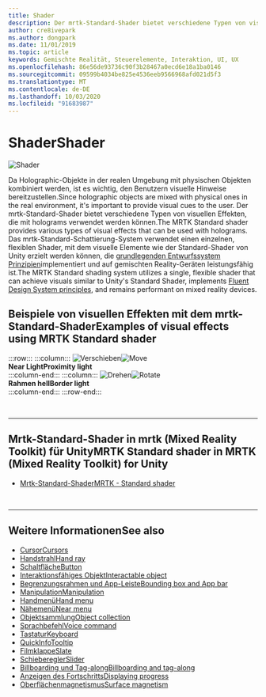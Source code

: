 ```yaml
---
title: Shader
description: Der mrtk-Standard-Shader bietet verschiedene Typen von visuellen Effekten, die mit holograms verwendet werden können.
author: cre8ivepark
ms.author: dongpark
ms.date: 11/01/2019
ms.topic: article
keywords: Gemischte Realität, Steuerelemente, Interaktion, UI, UX
ms.openlocfilehash: 86e56de93736c90f3b28467a0ecd6e18a1ba0146
ms.sourcegitcommit: 09599b4034be825e4536eeb9566968afd021d5f3
ms.translationtype: MT
ms.contentlocale: de-DE
ms.lasthandoff: 10/03/2020
ms.locfileid: "91683987"
---
```

# <a name="shader"></a><span data-ttu-id="08508-104">Shader</span><span class="sxs-lookup"><span data-stu-id="08508-104">Shader</span></span>

![Shader](images/UX_Hero_StandardShader.jpg)

<span data-ttu-id="08508-106">Da Holographic-Objekte in der realen Umgebung mit physischen Objekten kombiniert werden, ist es wichtig, den Benutzern visuelle Hinweise bereitzustellen.</span><span class="sxs-lookup"><span data-stu-id="08508-106">Since holographic objects are mixed with physical ones in the real environment, it's important to provide visual cues to the user.</span></span> <span data-ttu-id="08508-107">Der mrtk-Standard-Shader bietet verschiedene Typen von visuellen Effekten, die mit holograms verwendet werden können.</span><span class="sxs-lookup"><span data-stu-id="08508-107">The MRTK Standard shader provides various types of visual effects that can be used with holograms.</span></span> <span data-ttu-id="08508-108">Das mrtk-Standard-Schattierung-System verwendet einen einzelnen, flexiblen Shader, mit dem visuelle Elemente wie der Standard-Shader von Unity erzielt werden können, die [grundlegenden Entwurfssystem Prinzipien](https://www.microsoft.com/design/fluent/#/)implementiert und auf gemischten Reality-Geräten leistungsfähig ist.</span><span class="sxs-lookup"><span data-stu-id="08508-108">The MRTK Standard shading system utilizes a single, flexible shader that can achieve visuals similar to Unity's Standard Shader, implements [Fluent Design System principles](https://www.microsoft.com/design/fluent/#/), and remains performant on mixed reality devices.</span></span>
<br>

## <a name="examples-of-visual-effects-using-mrtk-standard-shader"></a><span data-ttu-id="08508-109">Beispiele von visuellen Effekten mit dem mrtk-Standard-Shader</span><span class="sxs-lookup"><span data-stu-id="08508-109">Examples of visual effects using MRTK Standard shader</span></span> 
:::row:::
    :::column:::
       <span data-ttu-id="08508-110">![Verschieben](images/UX_Button_Affordance_ProximityLight.jpg)</span><span class="sxs-lookup"><span data-stu-id="08508-110">![Move](images/UX_Button_Affordance_ProximityLight.jpg)</span></span><br>
       <span data-ttu-id="08508-111">**Near Light**</span><span class="sxs-lookup"><span data-stu-id="08508-111">**Proximity light**</span></span><br>
    :::column-end:::
    :::column:::
       <span data-ttu-id="08508-112">![Drehen](images/UX_Button_Affordance_FocusHighlight.jpg)</span><span class="sxs-lookup"><span data-stu-id="08508-112">![Rotate](images/UX_Button_Affordance_FocusHighlight.jpg)</span></span><br>
        <span data-ttu-id="08508-113">**Rahmen hell**</span><span class="sxs-lookup"><span data-stu-id="08508-113">**Border light**</span></span><br>
    :::column-end:::
:::row-end:::

<br>

---

## <a name="mrtk-standard-shader-in-mrtk-mixed-reality-toolkit-for-unity"></a><span data-ttu-id="08508-114">Mrtk-Standard-Shader in mrtk (Mixed Reality Toolkit) für Unity</span><span class="sxs-lookup"><span data-stu-id="08508-114">MRTK Standard shader in MRTK (Mixed Reality Toolkit) for Unity</span></span>

* [<span data-ttu-id="08508-115">Mrtk-Standard-Shader</span><span class="sxs-lookup"><span data-stu-id="08508-115">MRTK - Standard shader</span></span>](https://microsoft.github.io/MixedRealityToolkit-Unity/Documentation/README_MRTKStandardShader.html)


<br>

---

## <a name="see-also"></a><span data-ttu-id="08508-116">Weitere Informationen</span><span class="sxs-lookup"><span data-stu-id="08508-116">See also</span></span>

* [<span data-ttu-id="08508-117">Cursor</span><span class="sxs-lookup"><span data-stu-id="08508-117">Cursors</span></span>](cursors.md)
* [<span data-ttu-id="08508-118">Handstrahl</span><span class="sxs-lookup"><span data-stu-id="08508-118">Hand ray</span></span>](point-and-commit.md)
* [<span data-ttu-id="08508-119">Schaltfläche</span><span class="sxs-lookup"><span data-stu-id="08508-119">Button</span></span>](button.md)
* [<span data-ttu-id="08508-120">Interaktionsfähiges Objekt</span><span class="sxs-lookup"><span data-stu-id="08508-120">Interactable object</span></span>](interactable-object.md)
* [<span data-ttu-id="08508-121">Begrenzungsrahmen und App-Leiste</span><span class="sxs-lookup"><span data-stu-id="08508-121">Bounding box and App bar</span></span>](app-bar-and-bounding-box.md)
* [<span data-ttu-id="08508-122">Manipulation</span><span class="sxs-lookup"><span data-stu-id="08508-122">Manipulation</span></span>](direct-manipulation.md)
* [<span data-ttu-id="08508-123">Handmenü</span><span class="sxs-lookup"><span data-stu-id="08508-123">Hand menu</span></span>](hand-menu.md)
* [<span data-ttu-id="08508-124">Nähemenü</span><span class="sxs-lookup"><span data-stu-id="08508-124">Near menu</span></span>](near-menu.md)
* [<span data-ttu-id="08508-125">Objektsammlung</span><span class="sxs-lookup"><span data-stu-id="08508-125">Object collection</span></span>](object-collection.md)
* [<span data-ttu-id="08508-126">Sprachbefehl</span><span class="sxs-lookup"><span data-stu-id="08508-126">Voice command</span></span>](voice-input.md)
* [<span data-ttu-id="08508-127">Tastatur</span><span class="sxs-lookup"><span data-stu-id="08508-127">Keyboard</span></span>](keyboard.md)
* [<span data-ttu-id="08508-128">QuickInfo</span><span class="sxs-lookup"><span data-stu-id="08508-128">Tooltip</span></span>](tooltip.md)
* [<span data-ttu-id="08508-129">Filmklappe</span><span class="sxs-lookup"><span data-stu-id="08508-129">Slate</span></span>](slate.md)
* [<span data-ttu-id="08508-130">Schieberegler</span><span class="sxs-lookup"><span data-stu-id="08508-130">Slider</span></span>](slider.md)
* [<span data-ttu-id="08508-131">Billboarding und Tag-along</span><span class="sxs-lookup"><span data-stu-id="08508-131">Billboarding and tag-along</span></span>](billboarding-and-tag-along.md)
* [<span data-ttu-id="08508-132">Anzeigen des Fortschritts</span><span class="sxs-lookup"><span data-stu-id="08508-132">Displaying progress</span></span>](progress.md)
* [<span data-ttu-id="08508-133">Oberflächenmagnetismus</span><span class="sxs-lookup"><span data-stu-id="08508-133">Surface magnetism</span></span>](surface-magnetism.md)
